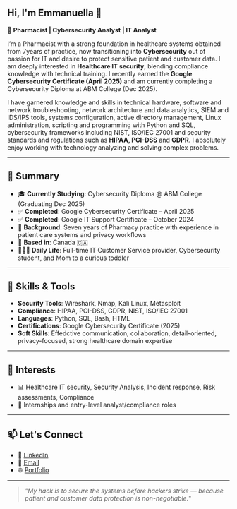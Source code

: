 ##  Hi, I'm Emmanuella 👋 

🔐 **Pharmacist | Cybersecurity Analyst | IT Analyst**

I’m a Pharmacist with a strong foundation in healthcare systems obtained from 7years of practice, now transitioning into **Cybersecurity** out of passion for IT and desire to protect sensitive patient and customer data. I am deeply interested in **Healthcare IT security**, blending compliance knowledge with technical training. I recently earned the **Google Cybersecurity Certificate (April 2025)** and am currently completing a Cybersecurity Diploma at ABM College (Dec 2025). 

I have garnered knowledge and skills in technical hardware, software and network troubleshooting, network architecture and data analytics, SIEM and IDS/IPS tools, systems configuration, active directory management, Linux administration, scripting and programming with Python and SQL, cybersecurity frameworks including NIST, ISO/IEC 27001 and security standards and regulations such as **HIPAA, PCI-DSS** and **GDPR**. I absolutely enjoy working with technology analyzing and solving complex problems.

---

## 🧠 Summary

- 🎓 **Currently Studying**: Cybersecurity Diploma @ ABM College (Graduating Dec 2025)
- ✅ **Completed**: Google Cybersecurity Certificate – April 2025
- ✅ **Completed**: Google IT Support Certificate – October 2024
- 💼 **Background**: Seven years of Pharmacy practice with experience in patient care systems and privacy workflows  
- 📍 **Based in**: Canada 🇨🇦  
- 👨‍👩‍👦 **Daily Life**: Full-time IT Customer Service provider, Cybersecurity student, and Mom to a curious toddler  

---

## 🧰 Skills & Tools

- **Security Tools**: Wireshark, Nmap, Kali Linux, Metasploit  
- **Compliance**: HIPAA, PCI-DSS, GDPR, NIST, ISO/IEC 27001  
- **Languages**: Python, SQL, Bash, HTML  
- **Certifications**: Google Cybersecurity Certificate (2025)  
- **Soft Skills**: Effedctive communication, collaboration, detail-oriented, privacy-focused, strong healthcare domain expertise

----

## 🚀 Interests

- 📊 Healthcare IT security, Security Analysis, Incident response, Risk assessments, Compliance
- 💼 Internships and entry-level analyst/compliance roles  

---

<!--
## 🛠️ Projects in Progress

- 🏥 **Healthcare Breach Response Plan** – Simulating a PHI data breach in a clinic environment  
- 📋 **Privacy Compliance Tracker** – Tool to support PHIPA documentation for small healthcare providers  
- 🔐 **Password Vault CLI** – A basic Python-based encryption vault for learning purposes  

--->

## 📫 Let's Connect

- 💼 [LinkedIn](https://www.linkedin.com/in/emmanuella-eke-c)  
- 📧 [Email](mailto:pharm.ella.eke@gmail.com)  
- 🌐 [Portfolio](https://github.com/PharmElla/portfolio)

---

>_"My hack is to secure the systems before hackers strike 
— because patient and customer data protection is non-negotiable._"

